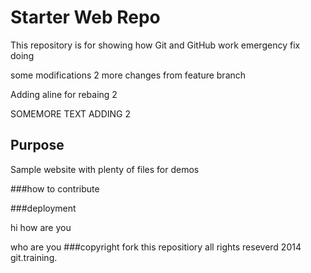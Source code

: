 



# Starter Web Repo

This repository is for showing how Git and GitHub work
 emergency fix doing

some modifications 2
more changes from feature branch

Adding  aline for rebaing 2

SOMEMORE TEXT ADDING 2
## Purpose

Sample website with plenty of files for demos

###how to contribute

###deployment

hi how are you

who are you
###copyright
fork this repositiory
all rights reseverd
2014  git.training.
